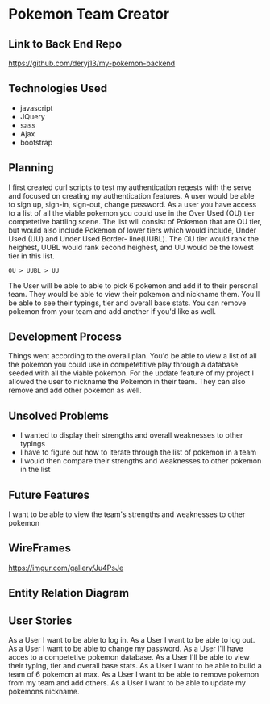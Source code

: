 # Pokemon Team Creator

## Link to Back End Repo
https://github.com/deryj13/my-pokemon-backend
## Technologies Used
- javascript
- JQuery
- sass
- Ajax
- bootstrap

## Planning

I first created curl scripts to test my authentication reqests with the serve
and focused on creating my authentication features. A user would be able to sign up,
sign-in, sign-out, change password.  As a user you have access to a list of all
the viable pokemon you could use in the Over Used (OU) tier competetive battling
scene.  The list will consist of Pokemon that are OU tier, but would also include
Pokemon of lower tiers which would include, Under Used (UU) and Under Used Border-
line(UUBL). The OU tier would rank the heighest, UUBL would rank second heighest,
and UU would be the lowest tier in this list.

```
OU > UUBL > UU
```

The User will be able to able to pick 6 pokemon and add it to their personal team.
They would be able to view their pokemon and nickname them.  You'll be able to
see their typings, tier and overall base stats.  You can remove pokemon from your
team and add another if you'd like as well.
## Development Process
Things went according to the overall plan. You'd be able to view a list of all the
pokemon you could use in competetitive play through a database seeded with all the
viable pokemon. For the update feature of my project I allowed the user to
nickname the Pokemon in their team. They can also remove and add other pokemon
as well.

## Unsolved Problems
- I wanted to display their strengths and overall weaknesses to other typings
- I have to figure out how to iterate through the list of pokemon in a team
- I would then compare their strengths and weaknesses to other pokemon in the list

## Future Features
I want to be able to view the team's strengths and weaknesses to other pokemon
## WireFrames
https://imgur.com/gallery/Ju4PsJe

## Entity Relation Diagram
## User Stories
As a User I want to be able to log in.
As a User I want to be able to log out.
As a User I want to be able to change my password.
As a User I'll have acces to a competetive pokemon database.
As a User I'll be able to view their typing, tier and overall base stats.
As a User I want to be able to build a team of 6 pokemon at max.
As a User I want to be able to remove pokemon from my team and add others.
As a User I want to be able to update my pokemons nickname.
